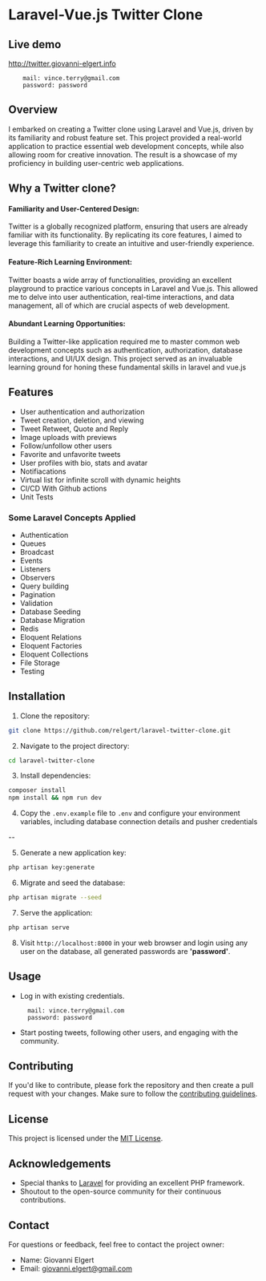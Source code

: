 # Laravel-Vue.js Twitter Clone


## Live demo

http://twitter.giovanni-elgert.info

        mail: vince.terry@gmail.com
        password: password


## Overview

I embarked on creating a Twitter clone using Laravel and Vue.js, driven by its familiarity and robust feature set. This project provided a real-world application to practice essential web development concepts, while also allowing room for creative innovation. The result is a showcase of my proficiency in building user-centric web applications.

## Why a Twitter clone?

#### Familiarity and User-Centered Design:

Twitter is a globally recognized platform, ensuring that users are already familiar with its functionality. By replicating its core features, I aimed to leverage this familiarity to create an intuitive and user-friendly experience.
#### Feature-Rich Learning Environment:

Twitter boasts a wide array of functionalities, providing an excellent playground to practice various concepts in Laravel and Vue.js. This allowed me to delve into user authentication, real-time interactions, and data management, all of which are crucial aspects of web development.

#### Abundant Learning Opportunities:

Building a Twitter-like application required me to master common web development concepts such as authentication, authorization, database interactions, and UI/UX design. This project served as an invaluable learning ground for honing these fundamental skills in laravel and vue.js


## Features

- User authentication and authorization
- Tweet creation, deletion, and viewing
- Tweet Retweet, Quote and Reply
- Image uploads with previews
- Follow/unfollow other users
- Favorite and unfavorite tweets
- User profiles with bio, stats and avatar
- Notifiacations
- Virtual list for infinite scroll with dynamic heights
- CI/CD With Github actions
- Unit Tests

### Some Laravel Concepts Applied

- Authentication
- Queues
- Broadcast
- Events
- Listeners
- Observers
- Query building
- Pagination
- Validation
- Database Seeding
- Database Migration
- Redis
- Eloquent Relations
- Eloquent Factories
- Eloquent Collections
- File Storage
- Testing

## Installation

1. Clone the repository:

```bash
git clone https://github.com/relgert/laravel-twitter-clone.git
```

2. Navigate to the project directory:

```bash
cd laravel-twitter-clone
```

3. Install dependencies:

```bash
composer install
npm install && npm run dev
```

4. Copy the `.env.example` file to `.env` and configure your environment variables, including database connection details and pusher credentials

--

5. Generate a new application key:

```bash
php artisan key:generate
```

6. Migrate and seed the database:

```bash
php artisan migrate --seed
```

7. Serve the application:

```bash
php artisan serve
```

8. Visit `http://localhost:8000` in your web browser and login using any user on the database, all generated passwords are **'password'**.

## Usage

- Log in with existing credentials.  

        mail: vince.terry@gmail.com  
        password: password  

- Start posting tweets, following other users, and engaging with the community.

## Contributing

If you'd like to contribute, please fork the repository and then create a pull request with your changes. Make sure to follow the [contributing guidelines](CONTRIBUTING.md).

## License

This project is licensed under the [MIT License](LICENSE).

## Acknowledgements

- Special thanks to [Laravel](https://laravel.com/) for providing an excellent PHP framework.
- Shoutout to the open-source community for their continuous contributions.

## Contact

For questions or feedback, feel free to contact the project owner:

- Name: Giovanni Elgert
- Email: giovanni.elgert@gmail.com



